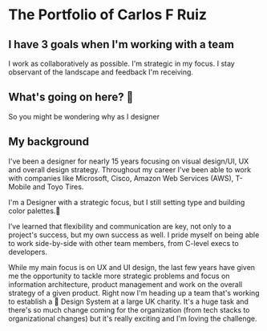 # The Portfolio of Carlos F Ruiz

## I have 3 goals when I'm working with a team
I work as collaboratively as possible. I'm strategic in my focus. I stay observant of the landscape and feedback I'm receiving.

## What's going on here? :thinking:
So you might be wondering why as I designer 

## My background
I've been a designer for nearly 15 years focusing on visual design/UI, UX and overall design strategy. Throughout my career I've been able to work with companies like Microsoft, Cisco, Amazon Web Services (AWS), T-Mobile and Toyo Tires. 

I'm a Designer with a strategic focus, but I still setting type and building color palettes.:art:

I’ve learned that flexibility and communication are key, not only to a project's success, but my own success as well. I pride myself on being able to work side-by-side with other team members, from C-level execs to developers.

While my main focus is on UX and UI design, the last few years have given me the opportunity to tackle more strategic problems and focus on information architecture, product management and work on the overall strategy of a given product. Right now I'm heading up a team that's working to establish a :triangular_ruler: Design System at a large UK charity. It's a huge task and there's so much change coming for the organization (from tech stacks to organizational changes) but it's really exciting and I'm loving the challenge.